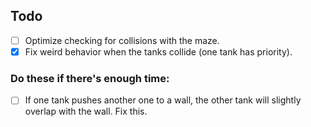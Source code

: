 ## Todo
- [ ] Optimize checking for collisions with the maze.
- [x] Fix weird behavior when the tanks collide (one tank has priority).

### Do these if there's enough time:
- [ ] If one tank pushes another one to a wall, the other tank will slightly overlap with the wall. Fix this.
